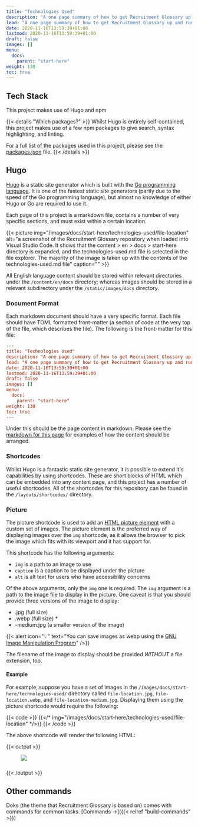 ```yaml
---
title: "Technologies Used"
description: "A one page summary of how to get Recruitment Glossary up and running locally. This is required in order to add content to it."
lead: "A one page summary of how to get Recruitment Glossary up and running locally. This is required in order to add content to it."
date: 2020-11-16T13:59:39+01:00
lastmod: 2020-11-16T13:59:39+01:00
draft: false
images: []
menu:
  docs:
    parent: "start-here"
weight: 130
toc: true
---
```


## Tech Stack

This project makes use of Hugo and npm

{{< details "Which packages?" >}}
Whilst Hugo is entirely self-contained, this project makes use of a few npm packages to give search, syntax highlighting, and linting.

For a full list of the packages used in this project, please see the [packages.json](https://github.com/jamie-taylor-rjj/Recruitment-Glossary/blob/main/package.json) file.
{{< /details >}}

## Hugo

[Hugo](https://gohugo.io/) is a static site generator which is built with the [Go programming language](https://go.dev/). It is one of the fastest static site generators (partly due to the speed of the Go programming language), but almost no knowledge of either Hugo or Go are required to use it.

Each page of this project is a markdown file, contains a number of very specific sections, and must exist within a certain location.

{{< picture img="/images/docs/start-here/technologies-used/file-location" alt="a screenshot of the Recruitment Glossary repository when loaded into Visual Studio Code. It shows that the content > en > docs > start-here directory is expanded, and the technologies-used.md file is selected in the file explorer. The majority of the image is taken up with the contents of the technologies-used.md file" caption="" >}}

All English language content should be stored within relevant directories under the `/content/en/docs` directory; whereas images should be stored in a relevant subdirectory under the `/static/images/docs` directory.

### Document Format

Each markdown document should have a very specific format. Each file should have TOML formatted front-matter (a section of code at the very top of the file, which describes the file). The following is the front-matter for this file:

```toml
---
title: "Technologies Used"
description: "A one page summary of how to get Recruitment Glossary up and running locally. This is required in order to add content to it."
lead: "A one page summary of how to get Recruitment Glossary up and running locally. This is required in order to add content to it."
date: 2020-11-16T13:59:39+01:00
lastmod: 2020-11-16T13:59:39+01:00
draft: false
images: []
menu:
  docs:
    parent: "start-here"
weight: 130
toc: true
---
```

Under this should be the page content in markdown. Please see the [markdown for this page](https://github.com/jamie-taylor-rjj/Recruitment-Glossary/blob/main/adding-to-start-here/content/en/docs/start-here/technologies-used.md) for examples of how the content should be arranged.

### Shortcodes

Whilst Hugo is a fantastic static site generator, it is possible to extend it's capabilities by using shortcodes. These are short blocks of HTML which can be embedded into any content page, and this project has a number of useful shortcodes. All of the shortcodes for this repository can be found in the `/layouts/shortcodes/` directory.

### Picture

The picture shortcode is used to add an [HTML picture element](https://developer.mozilla.org/en-US/docs/Web/HTML/Element/picture) with a custom set of images. The picture element is the preferred way of displaying images over the `img` shortcode, as it allows the browser to pick the image which fits with its viewport and it has support for.

This shortcode has the following arguments:

- `img` is a path to an image to use
- `caption` is a caption to be displayed under the picture
- `alt` is alt text for users who have accessibility concerns

Of the above arguments, only the `img` one is required. The `img` argument is a path to the image file to display in the picture. One caveat is that you should provide three versions of the image to display:

- .jpg (full size)
- .webp (full size) &ast;
- -medium.jpg (a smaller version of the image)

{{< alert icon="💡" text="You can save images as webp using the [GNU Image Manipulation Program](https://www.gimp.org/)" />}}

The filename of the image to display should be provided _WITHOUT_ a file extension, too.

#### Example

For example, suppose you have a set of images in the `/images/docs/start-here/technologies-used/` directory called `file-location.jpg`, `file-location.webp`, and `file-location-medium.jpg`. Displaying them using the picture shortcode would require the following:

{{< code >}}
{{</* img="/images/docs/start-here/technologies-used/file-location" */>}}
{{< /code >}}

The above shortcode will render the following HTML:

{{< output >}}
<figure class="all-width">
    <picture>
        <source srcset="/images/docs/start-here/technologies-used/file-location.webp" type="image/webp" media="(min-width: 1200px)">
        <source srcset="/images/docs/start-here/technologies-used/file-location-large.jpg" media="(min-width: 1200px)">
        <source srcset="/images/docs/start-here/technologies-used/file-location-medium.jpg" media="(min-width: 800px)">
        <source srcset="/images/docs/start-here/technologies-used/file-location-medium.jpg" media="(min-width: 340px)">
        <img src="/images/docs/start-here/technologies-used/file-location-medium.jpg" class="img-fluid">
    </picture>
    <figcaption>
        <h5></h5>
    </figcaption>
</figure>
{{< /output >}}

## Other commands

Doks (the theme that Recruitment Glossary is based on) comes with commands for common tasks. [Commands →]({{< relref "build-commands" >}})
